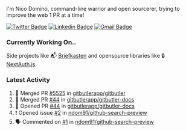 
I'm Nico Domino, command-line warrior and open sourcerer, trying to improve the web 1 PR at a time!

[![Twitter Badge](https://img.shields.io/badge/-@ndom91-1ca0f1?style=flat-square&labelColor=1ca0f1&logo=twitter&logoColor=white&link=https://twitter.com/ndom91)](https://twitter.com/ndom91) [![Linkedin Badge](https://img.shields.io/badge/-ndom91-blue?style=flat-square&logo=Linkedin&logoColor=white&link=https://www.linkedin.com/in/ndom91/)](https://www.linkedin.com/in/ndom91/) [![Gmail Badge](https://img.shields.io/badge/-yo@ndo.dev-c14438?style=flat-square&logo=mail.ru&logoColor=white&link=mailto:yo@ndo.dev)](mailto:yo@ndo.dev)

### Currently Working On..

Side projects like 📬 [Briefkasten](https://briefkastenhq.com) and opensource libraries like 🔒 [NextAuth.js](https://github.com/nextauthjs/next-auth).

<!--START_SECTION_PROFILE_VIEWS:readme-info-->
<!--END_SECTION_PROFILE_VIEWS:readme-info-->

<!--START_SECTION_DAILY_COMMIT:readme-info-->
<!--END_SECTION_DAILY_COMMIT:readme-info-->

<!--START_SECTION_WEEKLY_COMMIT:readme-info-->
<!--END_SECTION_WEEKLY_COMMIT:readme-info-->

### Latest Activity

<!--START_SECTION:activity-->
1. 🎉 Merged PR [#5525](https://github.com/gitbutlerapp/gitbutler/pull/5525) in [gitbutlerapp/gitbutler](https://github.com/gitbutlerapp/gitbutler)
2. 🎉 Merged PR [#44](https://github.com/gitbutlerapp/gitbutler-docs/pull/44) in [gitbutlerapp/gitbutler-docs](https://github.com/gitbutlerapp/gitbutler-docs)
3. 💪 Opened PR [#44](https://github.com/gitbutlerapp/gitbutler-docs/pull/44) in [gitbutlerapp/gitbutler-docs](https://github.com/gitbutlerapp/gitbutler-docs)
4. ❗ Opened issue [#2](https://github.com/ndom91/github-search-preview/issues/2) in [ndom91/github-search-preview](https://github.com/ndom91/github-search-preview)
5. 🗣 Commented on [#1](https://github.com/ndom91/github-search-preview/issues/1#issuecomment-2468891835) in [ndom91/github-search-preview](https://github.com/ndom91/github-search-preview)
<!--END_SECTION:activity-->
